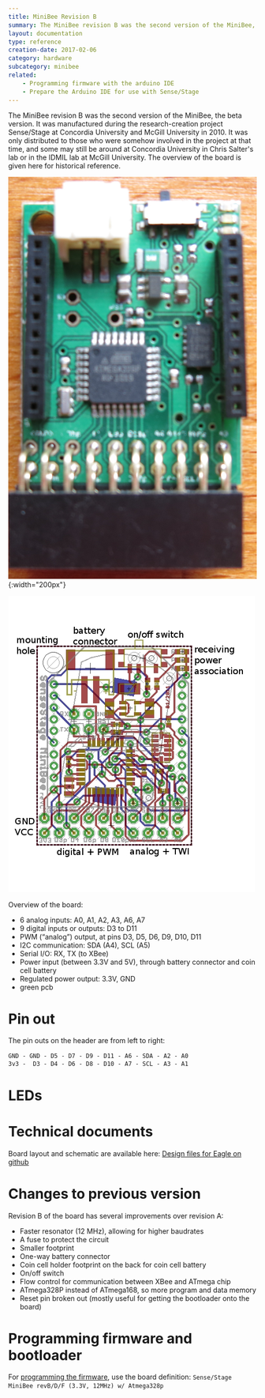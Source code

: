 ```yaml
---
title: MiniBee Revision B
summary: The MiniBee revision B was the second version of the MiniBee, the beta version. It was manufactured during the research-creation project Sense/Stage at Concordia University and McGill University in 2010.
layout: documentation
type: reference
creation-date: 2017-02-06
category: hardware
subcategory: minibee
related: 
    - Programming firmware with the arduino IDE
    - Prepare the Arduino IDE for use with Sense/Stage
---
```


The MiniBee revision B was the second version of the MiniBee, the beta version. It was manufactured during the research-creation project Sense/Stage at Concordia University and McGill University in 2010. It was only distributed to those who were somehow involved in the project at that time, and some may still be around at Concordia University in Chris Salter's lab or in the IDMIL lab at McGill University. The overview of the board is given here for historical reference.

![](/img/minibee_revision-b.png){:width="200px"}

![](/img/minibee_revB_annotated.jpg)


Overview of the board:

* 6 analog inputs: A0, A1, A2, A3, A6, A7
* 9 digital inputs or outputs: D3 to D11
* PWM (“analog”) output, at pins D3, D5, D6, D9, D10, D11
* I2C communication: SDA (A4), SCL (A5)
* Serial I/O: RX, TX (to XBee)
* Power input (between 3.3V and 5V), through battery connector and coin cell battery
* Regulated power output: 3.3V, GND
* green pcb

# Pin out

The pin outs on the header are from left to right:

    GND - GND - D5 - D7 - D9 - D11 - A6 - SDA - A2 - A0
    3v3 -  D3 - D4 - D6 - D8 - D10 - A7 - SCL - A3 - A1

# LEDs

# Technical documents

Board layout and schematic are available here: [Design files for Eagle on github](https://github.com/sensestage/minibee_hardware/tree/master/minibee/revB)

# Changes to previous version

Revision B of the board has several improvements over revision A:

* Faster resonator (12 MHz), allowing for higher baudrates
* A fuse to protect the circuit
* Smaller footprint
* One-way battery connector
* Coin cell holder footprint on the back for coin cell battery
* On/off switch
* Flow control for communication between XBee and ATmega chip
* ATmega328P instead of ATmega168, so more program and data memory
* Reset pin broken out (mostly useful for getting the bootloader onto the board)


# Programming firmware and bootloader

For [programming the firmware](prepare-the-arduino-ide-for-use-with-sense-stage#board), use the board definition: `Sense/Stage MiniBee revB/D/F (3.3V, 12MHz) w/ Atmega328p`
